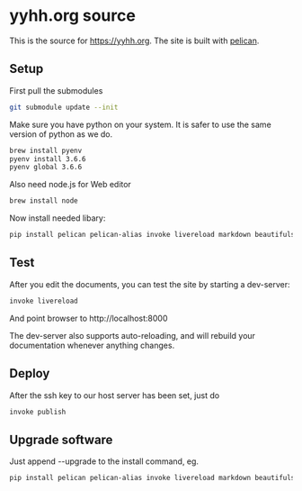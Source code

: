 # yyhh.org source

This is the source for https://yyhh.org. The site is built with [pelican](https://getpelican.com).

## Setup

First pull the submodules

```bash
git submodule update --init
```

Make sure you have python on your system. It is safer to use the same version of python as we do. 

```bash
brew install pyenv
pyenv install 3.6.6
pyenv global 3.6.6
```

Also need node.js for Web editor

```bash
brew install node
```

Now install needed libary:

```bash
pip install pelican pelican-alias invoke livereload markdown beautifulsoup4
```

## Test

After you edit the documents, you can test the site by starting a dev-server:

```bash
invoke livereload

```
And point browser to http://localhost:8000

The dev-server also supports auto-reloading, and will rebuild your documentation whenever anything changes.


## Deploy

After the ssh key to our host server has been set, just do

```bash
invoke publish

```

## Upgrade software

Just append --upgrade to the install command, eg. 

```bash
pip install pelican pelican-alias invoke livereload markdown beautifulsoup4 --upgrade
```

